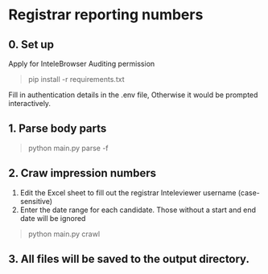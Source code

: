 # Registrar reporting numbers

## 0. Set up

Apply for InteleBrowser Auditing permission

> pip install -r requirements.txt

Fill in authentication details in the .env file, Otherwise it would be prompted interactively.


## 1. Parse body parts

> python main.py parse -f <file>

## 2. Craw impression numbers

1. Edit the Excel sheet to fill out the registrar Inteleviewer username (case-sensitive)
2. Enter the date range for each candidate. Those without a start and end date will be ignored

> python main.py crawl

## 3. All files will be saved to the output directory.